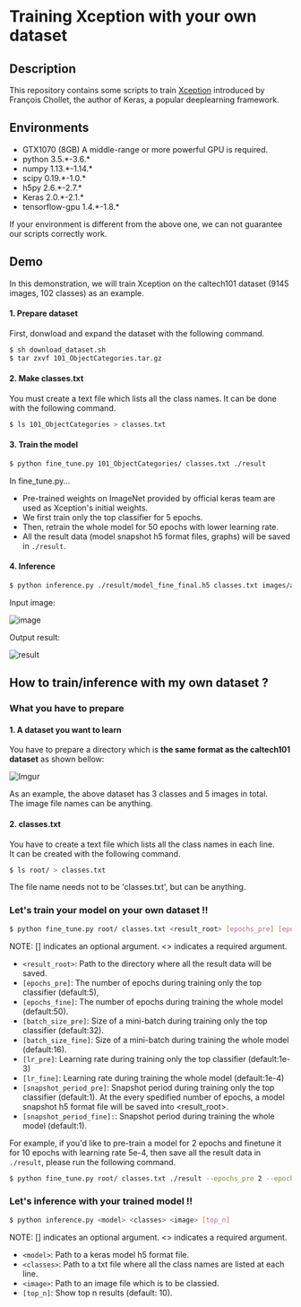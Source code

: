 # Training Xception with your own dataset


## Description

This repository contains some scripts to train [Xception](https://arxiv.org/pdf/1610.02357.pdf) introduced by François Chollet, the author of Keras, a popular deeplearning framework.

## Environments

* GTX1070 (8GB) A middle-range or more powerful GPU is required.
* python 3.5.\*-3.6.\*
* numpy 1.13.\*-1.14.\*
* scipy 0.19.\*-1.0.\*
* h5py 2.6.\*-2.7.\*
* Keras 2.0.\*-2.1.\*
* tensorflow-gpu 1.4.\*-1.8.\*

If your environment is different from the above one, we can not guarantee our scripts correctly work.

## Demo

In this demonstration, we will train Xception on the caltech101 dataset (9145 images, 102 classes) as an example.  

#### 1. Prepare dataset

First, donwload and expand the dataset with the following command.  

```bash
$ sh download_dataset.sh
$ tar zxvf 101_ObjectCategories.tar.gz
```

#### 2. Make classes.txt
You must create a text file which lists all the class names.
It can be done with the following command.

```bash
$ ls 101_ObjectCategories > classes.txt
```

#### 3. Train the model

```bash
$ python fine_tune.py 101_ObjectCategories/ classes.txt ./result
```

In fine\_tune.py...  

* Pre-trained weights on ImageNet provided by official keras team are used as Xception's initial weights.  
* We first train only the top classifier for 5 epochs.
* Then, retrain the whole model for 50 epochs with lower learning rate.
* All the result data (model snapshot h5 format files, graphs) will be saved in `./result`.

#### 4. Inference

```bash
$ python inference.py ./result/model_fine_final.h5 classes.txt images/airplane.jpg
```

Input image:

![image](https://i.imgur.com/AsesiD0.jpg)  

Output result:

![result](https://i.imgur.com/5GeXqgl.png)

## How to train/inference with my own dataset ?

### What you have to prepare

#### 1. A dataset you want to learn

You have to prepare a directory which is **the same format as the caltech101 dataset** as shown bellow:  

![Imgur](http://i.imgur.com/qBa9cKr.png)  

As an example, the above dataset has 3 classes and 5 images in total.  
The image file names can be anything.

#### 2. classes.txt

You have to create a text file which lists all the class names in each line.  
It can be created with the following command.

```bash
$ ls root/ > classes.txt
```

The file name needs not to be 'classes.txt', but can be anything.

### Let's train your model on your own dataset !!

```bash
$ python fine_tune.py root/ classes.txt <result_root> [epochs_pre] [epochs_fine] [batch_size_pre] [batch_size_fine] [lr_pre] [lr_fine] [snapshot_period_pre] [snapshot_period_fine]
```
NOTE: [] indicates an optional argument. <> indicates a required argument.

* `<result_root>`: Path to the directory where all the result data will be saved.
* `[epochs_pre]`: The number of epochs during training only the top classifier (default:5),
* `[epochs_fine]`: The number of epochs during training the whole model (default:50).
* `[batch_size_pre]`: Size of a mini-batch during training only the top classifier (default:32).
* `[batch_size_fine]`: Size of a mini-batch during training the whole model (default:16).
* `[lr_pre]`: Learning rate during training only the top classifier (default:1e-3)
* `[lr_fine]`: Learning rate during training the whole model (default:1e-4)
* `[snapshot_period_pre]`: Snapshot period during training only the top classifier (default:1). At the every spedified number of epochs, a model snapshot h5 format file will be saved into <result_root>.
* `[snapshot_period_fine]:`: Snapshot period during training the whole model (default:1).

For example, if you'd like to pre-train a model for 2 epochs and finetune it for 10 epochs with learning rate 5e-4, then save all the result data in `./result`, please run the following command.

```bash
$ python fine_tune.py root/ classes.txt ./result --epochs_pre 2 --epochs_fine 10 --lr_fine 5e-4
```

### Let's inference with your trained model !!

```bash
$ python inference.py <model> <classes> <image> [top_n]
```
NOTE: [] indicates an optional argument. <> indicates a required argument.

* `<model>`: Path to a keras model h5 format file.
* `<classes>`: Path to a txt file where all the class names are listed at each line.
* `<image>`: Path to an image file which is to be classied.
* `[top_n]`: Show top n results (default: 10).
